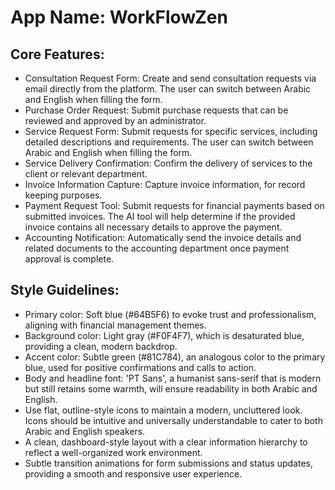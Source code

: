 # **App Name**: WorkFlowZen

## Core Features:

- Consultation Request Form: Create and send consultation requests via email directly from the platform. The user can switch between Arabic and English when filling the form.
- Purchase Order Request: Submit purchase requests that can be reviewed and approved by an administrator.
- Service Request Form: Submit requests for specific services, including detailed descriptions and requirements. The user can switch between Arabic and English when filling the form.
- Service Delivery Confirmation: Confirm the delivery of services to the client or relevant department.
- Invoice Information Capture: Capture invoice information, for record keeping purposes.
- Payment Request Tool: Submit requests for financial payments based on submitted invoices. The AI tool will help determine if the provided invoice contains all necessary details to approve the payment.
- Accounting Notification: Automatically send the invoice details and related documents to the accounting department once payment approval is complete.

## Style Guidelines:

- Primary color: Soft blue (#64B5F6) to evoke trust and professionalism, aligning with financial management themes.
- Background color: Light gray (#F0F4F7), which is desaturated blue, providing a clean, modern backdrop.
- Accent color: Subtle green (#81C784), an analogous color to the primary blue, used for positive confirmations and calls to action.
- Body and headline font: 'PT Sans', a humanist sans-serif that is modern but still retains some warmth, will ensure readability in both Arabic and English.
- Use flat, outline-style icons to maintain a modern, uncluttered look. Icons should be intuitive and universally understandable to cater to both Arabic and English speakers.
- A clean, dashboard-style layout with a clear information hierarchy to reflect a well-organized work environment.
- Subtle transition animations for form submissions and status updates, providing a smooth and responsive user experience.